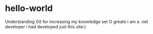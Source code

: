 # hello-world
Understanding Git for increasing my knowledge set 
O greate i am a .net developer i had developed just this site:)
